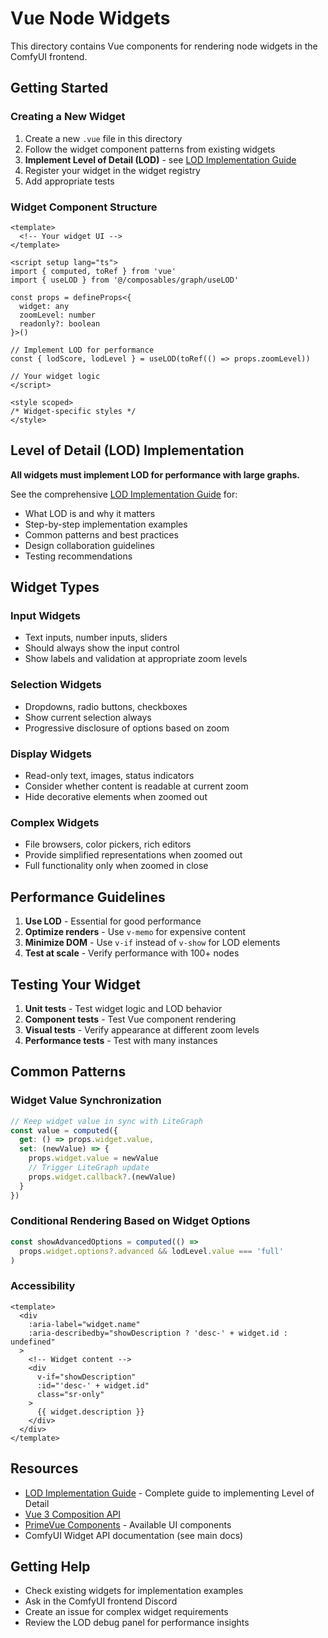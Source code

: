 # Vue Node Widgets

This directory contains Vue components for rendering node widgets in the ComfyUI frontend.

## Getting Started

### Creating a New Widget

1. Create a new `.vue` file in this directory
2. Follow the widget component patterns from existing widgets
3. **Implement Level of Detail (LOD)** - see [LOD Implementation Guide](./LOD_IMPLEMENTATION_GUIDE.md)
4. Register your widget in the widget registry
5. Add appropriate tests

### Widget Component Structure

```vue
<template>
  <!-- Your widget UI -->
</template>

<script setup lang="ts">
import { computed, toRef } from 'vue'
import { useLOD } from '@/composables/graph/useLOD'

const props = defineProps<{
  widget: any
  zoomLevel: number
  readonly?: boolean
}>()

// Implement LOD for performance
const { lodScore, lodLevel } = useLOD(toRef(() => props.zoomLevel))

// Your widget logic
</script>

<style scoped>
/* Widget-specific styles */
</style>
```

## Level of Detail (LOD) Implementation

**All widgets must implement LOD for performance with large graphs.**

See the comprehensive [LOD Implementation Guide](./LOD_IMPLEMENTATION_GUIDE.md) for:
- What LOD is and why it matters
- Step-by-step implementation examples
- Common patterns and best practices
- Design collaboration guidelines
- Testing recommendations

## Widget Types

### Input Widgets
- Text inputs, number inputs, sliders
- Should always show the input control
- Show labels and validation at appropriate zoom levels

### Selection Widgets  
- Dropdowns, radio buttons, checkboxes
- Show current selection always
- Progressive disclosure of options based on zoom

### Display Widgets
- Read-only text, images, status indicators
- Consider whether content is readable at current zoom
- Hide decorative elements when zoomed out

### Complex Widgets
- File browsers, color pickers, rich editors
- Provide simplified representations when zoomed out
- Full functionality only when zoomed in close

## Performance Guidelines

1. **Use LOD** - Essential for good performance
2. **Optimize renders** - Use `v-memo` for expensive content
3. **Minimize DOM** - Use `v-if` instead of `v-show` for LOD elements
4. **Test at scale** - Verify performance with 100+ nodes

## Testing Your Widget

1. **Unit tests** - Test widget logic and LOD behavior
2. **Component tests** - Test Vue component rendering
3. **Visual tests** - Verify appearance at different zoom levels
4. **Performance tests** - Test with many instances

## Common Patterns

### Widget Value Synchronization
```typescript
// Keep widget value in sync with LiteGraph
const value = computed({
  get: () => props.widget.value,
  set: (newValue) => {
    props.widget.value = newValue
    // Trigger LiteGraph update
    props.widget.callback?.(newValue)
  }
})
```

### Conditional Rendering Based on Widget Options
```typescript
const showAdvancedOptions = computed(() => 
  props.widget.options?.advanced && lodLevel.value === 'full'
)
```

### Accessibility
```vue
<template>
  <div 
    :aria-label="widget.name"
    :aria-describedby="showDescription ? 'desc-' + widget.id : undefined"
  >
    <!-- Widget content -->
    <div 
      v-if="showDescription"
      :id="'desc-' + widget.id"
      class="sr-only"
    >
      {{ widget.description }}
    </div>
  </div>
</template>
```

## Resources

- [LOD Implementation Guide](./LOD_IMPLEMENTATION_GUIDE.md) - Complete guide to implementing Level of Detail
- [Vue 3 Composition API](https://vuejs.org/guide/extras/composition-api-faq.html)
- [PrimeVue Components](https://primevue.org/) - Available UI components
- ComfyUI Widget API documentation (see main docs)

## Getting Help

- Check existing widgets for implementation examples
- Ask in the ComfyUI frontend Discord
- Create an issue for complex widget requirements
- Review the LOD debug panel for performance insights